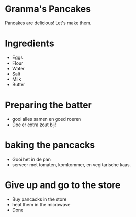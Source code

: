# Granma's Pancakes

Pancakes are delicious! Let's make them.

# Ingredients 
- Eggs
- Flour
- Water 
- Salt
- Milk 
- Butter 

# Preparing the batter 

- gooi alles samen en goed roeren 
- Doe er extra zout bij!

# baking the pancacks
- Gooi het in de pan 
- serveer met tomaten, komkommer, en vegitarische kaas. 

# Give up and go to the store


- Buy pancacks in the store
- heat them in the microwave 
- Done 
